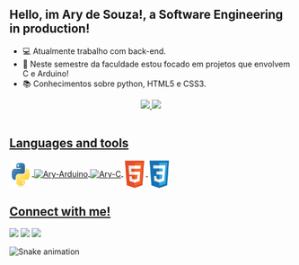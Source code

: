 ## Hello, im Ary de Souza!, a Software Engineering in production!

- 💻 Atualmente trabalho com back-end.
- 🌱 Neste semestre da faculdade estou focado em projetos que envolvem C e Arduino!
- 📚 Conhecimentos sobre python, HTML5 e CSS3.

<div align="center">
  <a href="https://github.com/arizinho1">
  <img height="120" src="https://github-readme-stats.vercel.app/api?username=arizinho1&show_icons=true&theme=highcontrast&include_all_commits=true&count_private=true"/>
  <img height="135" src="https://github-readme-stats.vercel.app/api/top-langs/?username=arizinho1&layout=compact&langs_count=7&theme=highcontrast"/>
</div>
<div style="display: inline_block"><br>
  
## Languages and tools
  
  <img align="center" alt="Ary-Python" height="50" width="40" src="https://raw.githubusercontent.com/devicons/devicon/master/icons/python/python-original.svg">
  <img align="center" alt="Ary-Arduino" height="50" width="40" src="https://cdn.jsdelivr.net/gh/devicons/devicon/icons/arduino/arduino-original-wordmark.svg">
  <img align="center" alt="Ary-C" height="50" width="40" src="https://cdn.jsdelivr.net/gh/devicons/devicon/icons/c/c-original.svg">
  <img align="center" alt="Ary-HTML" height="50" width="40" src="https://raw.githubusercontent.com/devicons/devicon/master/icons/html5/html5-original.svg">
  <img align="center" alt="Ary-CSS" height="50" width="40" src="https://raw.githubusercontent.com/devicons/devicon/master/icons/css3/css3-original.svg">
  
## Connect with me!
  
   <a href="https://www.linkedin.com/in/ary-de-souza-484782209//" target="_blank"><img src="https://img.shields.io/badge/-LinkedIn-%230077B5?style=for-the-badge&logo=linkedin&logoColor=white" target="_blank"></a> 
  <a href="https://www.instagram.com/ar1ammm/" target="_blank"><img src="https://img.shields.io/badge/-Instagram-%23E4405F?style=for-the-badge&logo=instagram&logoColor=white" target="_blank"></a>
    <a href="https://discord.com/users/expertt#5596" target="_blank"><img src="https://img.shields.io/badge/Discord-7289DA?style=for-the-badge&logo=discord&logoColor=white" target="_blank"></a> 
  
 ![Snake animation](https://github.com/arizinho1/arizinho1/blob/output/github-contribution-grid-snake.svg)
